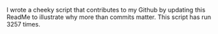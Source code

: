 I wrote a cheeky script that contributes to my Github by updating this ReadMe to illustrate why more than commits matter. This script has run 3257 times.